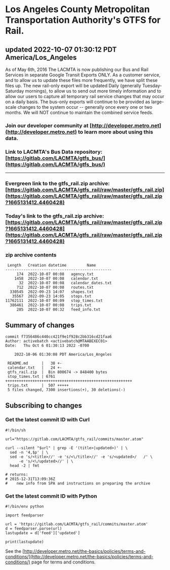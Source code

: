 # Los Angeles County Metropolitan Transportation Authority's GTFS for Rail.
## updated 2022-10-07 01:30:12 PDT America/Los_Angeles

As of May 6th, 2016 The LACMTA is now publishing our Bus and Rail Services in separate Google Transit Exports ONLY. As a customer service, and to allow us to update these files more frequently, we have split these files up. The new rail-only export will be updated Daily (generally Tuesday-Saturday mornings), to allow us to send out more timely information and to allow our users to capture all temporary rail service changes that may occur on a daily basis. The bus-only exports will continue to be provided as large-scale changes to the system occur -- generally once every one or two months. We will NOT continue to maintain the combined service feeds.

### Join our developer community at [http://developer.metro.net](http://developer.metro.net) to learn more about using this data.

### Link to LACMTA's Bus Data repository: [https://gitlab.com/LACMTA/gtfs_bus/](https://gitlab.com/LACMTA/gtfs_bus/)

---

### Evergreen link to the gtfs_rail.zip archive: [https://gitlab.com/LACMTA/gtfs_rail/raw/master/gtfs_rail.zip](https://gitlab.com/LACMTA/gtfs_rail/raw/master/gtfs_rail.zip?1665131412.4460428)

### Today's link to the gtfs_rail.zip archive: [https://gitlab.com/LACMTA/gtfs_rail/raw/master/gtfs_rail.zip?1665131412.4460428](https://gitlab.com/LACMTA/gtfs_rail/raw/master/gtfs_rail.zip?1665131412.4460428)


### zip archive contents
```
 Length   Creation datetime         Name        
-----------------------------------------------
     174  2022-10-07 00:08   agency.txt         
    1458  2022-10-07 00:08   calendar.txt       
      32  2022-10-07 00:08   calendar_dates.txt 
     712  2022-10-07 00:08   routes.txt         
  330545  2022-09-23 14:07   shapes.txt         
   35567  2022-09-23 14:05   stops.txt          
11762111  2022-10-07 00:09   stop_times.txt     
  386461  2022-10-07 00:08   trips.txt          
     285  2022-10-07 00:32   feed_info.txt      
```

## Summary of changes
```
commit f7356486c440cc421f9e1f928c2bb316cd21faa6
Author: activebatch <activebatch@MTAABEXEC01>
Date:   Thu Oct 6 01:30:13 2022 -0700

    2022-10-06 01:30:08 PDT America/Los_Angeles

 README.md      |   38 +-
 calendar.txt   |   24 +-
 gtfs_rail.zip  |  Bin 800674 -> 848400 bytes
 stop_times.txt | 6761 ++++++++++++++++++++++++++++++++++++++++++++++++++++++++
 trips.txt      |  507 +++++
 5 files changed, 7300 insertions(+), 30 deletions(-)
```

## Subscribing to changes

### Get the latest commit ID with Curl

```
#!/bin/sh

url="https://gitlab.com/LACMTA/gtfs_rail/commits/master.atom"

curl --silent "$url" | grep -E '(title>|updated>)' | \
  sed -n '4,$p' | \
  sed -e 's/<title>//' -e 's/<\/title>//' -e 's/<updated>/   /' \
      -e 's/<\/updated>//' | \
  head -2 | fmt

# returns:
# 2015-12-31T13:09:36Z
#    new info from SPA and instructions on preparing the archive
```

### Get the latest commit ID with Python

```
#!/bin/env python

import feedparser

url = 'https://gitlab.com/LACMTA/gtfs_rail/commits/master.atom'
d = feedparser.parse(url)
lastupdate = d['feed']['updated']

print(lastupdate)

```

See the [http://developer.metro.net/the-basics/policies/terms-and-conditions/](http://developer.metro.net/the-basics/policies/terms-and-conditions/) page for terms and conditions.
